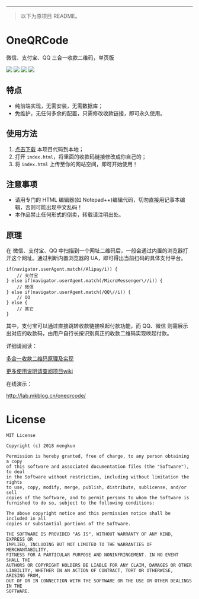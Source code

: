 







-----------
> 以下为原项目 README。
# OneQRCode

微信、支付宝、QQ 三合一收款二维码，单页版

![](https://img.shields.io/github/issues/mengkunsoft/OneQRCode.svg?style=flat-square) ![](https://img.shields.io/github/forks/mengkunsoft/OneQRCode.svg?style=flat-square) ![](https://img.shields.io/github/stars/mengkunsoft/OneQRCode.svg?style=flat-square) ![](https://img.shields.io/github/license/mengkunsoft/OneQRCode.svg?style=flat-square)

## 特点
 
 - 纯前端实现，无需安装，无需数据库；
 - 免维护，无任何多余的配置，只需修改收款链接，即可永久使用。

## 使用方法
 
 1. [点击下载](https://github.com/mengkunsoft/OneQRCode/archive/master.zip) 本项目代码到本地；
 2. 打开  `index.html`，将里面的收款码链接修改成你自己的；
 3. 将 `index.html` 上传至你的网站空间，即可开始使用！

## 注意事项

 - 请用专门的 HTML 编辑器(如 Notepad++)编辑代码，切勿直接用记事本编辑，否则可能出现中文乱码！
 - 本作品禁止任何形式的倒卖，转载请注明出处。

## 原理
在 微信、支付宝、QQ 中扫描到一个网址二维码后，一般会通过内置的浏览器打开这个网址。通过判断内置浏览器的 UA，即可得出当前扫码的具体支付平台。

````
if(navigator.userAgent.match(/Alipay/i)) {
    // 支付宝
} else if(navigator.userAgent.match(/MicroMessenger\//i)) {
    // 微信
} else if(navigator.userAgent.match(/QQ\//i)) {
    // QQ
} else {
    // 其它
}
````

其中，支付宝可以通过直接跳转收款链接唤起付款功能，而 QQ、微信 则需展示出对应的收款码，由用户自行长按识别真正的收款二维码实现唤起付款。

详细请阅读：

[多合一收款二维码原理及实现](https://mkblog.cn/922/)

[更多使用说明请查阅项目wiki](https://github.com/mengkunsoft/OneQRCode/wiki)

在线演示：

http://lab.mkblog.cn/oneqrcode/

# License

````
MIT License

Copyright (c) 2018 mengkun

Permission is hereby granted, free of charge, to any person obtaining a copy
of this software and associated documentation files (the "Software"), to deal
in the Software without restriction, including without limitation the rights
to use, copy, modify, merge, publish, distribute, sublicense, and/or sell
copies of the Software, and to permit persons to whom the Software is
furnished to do so, subject to the following conditions:

The above copyright notice and this permission notice shall be included in all
copies or substantial portions of the Software.

THE SOFTWARE IS PROVIDED "AS IS", WITHOUT WARRANTY OF ANY KIND, EXPRESS OR
IMPLIED, INCLUDING BUT NOT LIMITED TO THE WARRANTIES OF MERCHANTABILITY,
FITNESS FOR A PARTICULAR PURPOSE AND NONINFRINGEMENT. IN NO EVENT SHALL THE
AUTHORS OR COPYRIGHT HOLDERS BE LIABLE FOR ANY CLAIM, DAMAGES OR OTHER
LIABILITY, WHETHER IN AN ACTION OF CONTRACT, TORT OR OTHERWISE, ARISING FROM,
OUT OF OR IN CONNECTION WITH THE SOFTWARE OR THE USE OR OTHER DEALINGS IN THE
SOFTWARE.
````
